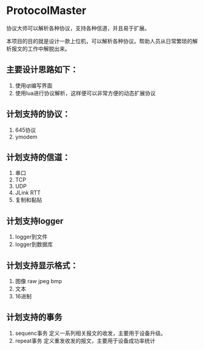 # ProtocolMaster
协议大师可以解析各种协议，支持各种信道，并且易于扩展。
 
本项目的目的就是设计一款上位机，可以解析各种协议。帮助人员从日常繁琐的解析报文的工作中解脱出来。

## 主要设计思路如下：
1. 使用qt编写界面
2. 使用lua进行协议解析，这样便可以非常方便的动态扩展协议


## 计划支持的协议：
1. 645协议
2. ymodem

## 计划支持的信道：
1. 串口
2. TCP
3. UDP
4. JLink RTT 
5. 复制和黏贴

## 计划支持logger
1. logger到文件
2. logger到数据库

## 计划支持显示格式：
1. 图像 raw  jpeg bmp
2. 文本
3. 16进制

## 计划支持的事务
1. sequenc事务 定义一系列相关报文的收发，主要用于设备升级。
2. repeat事务  定义重发收发的报文，主要用于设备成功率统计
